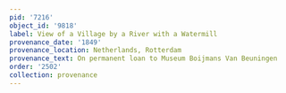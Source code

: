 ```yaml
---
pid: '7216'
object_id: '9818'
label: View of a Village by a River with a Watermill
provenance_date: '1849'
provenance_location: Netherlands, Rotterdam
provenance_text: On permanent loan to Museum Boijmans Van Beuningen
order: '2502'
collection: provenance
---
```

